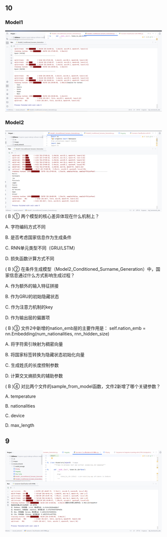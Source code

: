 ## 10
### Model1
![img.png](img.png)
### Model2
![img_1.png](img_1.png)
( B )① 两个模型的核心差异体现在什么机制上？

A. 字符编码方式不同

B. 是否考虑国家信息作为生成条件

C. RNN单元类型不同（GRU/LSTM）

D. 损失函数计算方式不同

( B )② 在条件生成模型（Model2_Conditioned_Surname_Generation）中，国家信息通过什么方式影响生成过程？

A. 作为额外的输入特征拼接

B. 作为GRU的初始隐藏状态

C. 作为注意力机制的key

D. 作为输出层的偏置项

( B )③ 文件2中新增的nation_emb层的主要作用是：
self.nation_emb = nn.Embedding(num_nationalities, rnn_hidden_size)

A. 将字符索引映射为稠密向量

B. 将国家标签转换为隐藏状态初始化向量

C. 生成姓氏的长度控制参数

D. 计算交叉熵损失的辅助参数

( B )④ 对比两个文件的sample_from_model函数，文件2新增了哪个关键参数？

A. temperature

B. nationalities

C. device

D. max_length
## 9
![img_2.png](img_2.png)